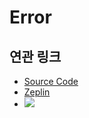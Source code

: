 # Error

## 연관 링크

- <a href="https://github.com/toss/tds-web/blob/master/src/react/components/Error/Error.tsx" target="_blank">Source Code</a>
- <a href="https://zpl.io/am6ZJ36" target="_blank">Zeplin</a>
- ![](https://cdn.zeplin.io/5a1b7b191cf622c5d960da17/screens/68890318-3859-4076-9D71-64333EE87B74.png)

